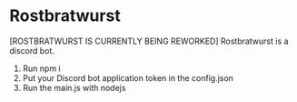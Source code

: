 # Rostbratwurst
[ROSTBRATWURST IS CURRENTLY BEING REWORKED]
Rostbratwurst is a discord bot.
1. Run npm i
2. Put your Discord bot application token in the config.json 
3. Run the main.js with nodejs
